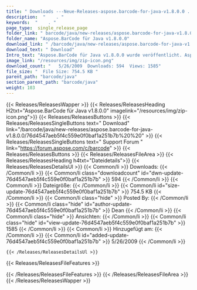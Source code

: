 ```yaml
---
title: " Downloads ---Neue-Releases-aspose.barcode-for-java-v1.8.0.0 . "
description:  "    . " 
keywords:  "    . " 
page_type:  single_release_page
folder_link: " barcode/java/new-releases/aspose.barcode-for-java-v1.8.0.0/"
folder_name: "Aspose.BarCode für Java v1.8.0.0"
download_link: " /barcode/java/new-releases/aspose.barcode-for-java-v1.8.0.0/76d4547aeb5f4c559e0f0baf1a251b7b"
download_text: " Download"
Intro_text: "Aspose.BarCode für Java v1.8.0.0 wurde veröffentlicht. Aspose.BarCode ist ein All-In-..."
image_link: "/resources/img/zip-icon.png"
download_count: "   5/26/2009  Downloads: 594  Views: 1585"
file_size: "  File Size: 754.5 KB "
parent_path: "barcode/java"
section_parent_path: "barcode/java"
weight: 103
---
```


{{< Releases/ReleasesWapper >}}
  {{< Releases/ReleasesHeading H2txt="Aspose.BarCode für Java v1.8.0.0" imagelink="/resources/img/zip-icon.png">}}
  {{< Releases/ReleasesButtons >}}
    {{< Releases/ReleasesSingleButtons text=" Download" link="/barcode/java/new-releases/aspose.barcode-for-java-v1.8.0.0/76d4547aeb5f4c559e0f0baf1a251b7b%20%20" >}}
    {{< Releases/ReleasesSingleButtons text=" Support Forum " link="https://forum.aspose.com/c/barcode" >}}
  {{< Releases/ReleasesButtons >}}
  {{< Releases/ReleasesFileArea >}}
    {{< Releases/ReleasesHeading h4txt="Dateidetails">}}
    {{< Releases/ReleasesDetailsUl >}}
            {{< Common/li >}} Downloads: {{< /Common/li >}}
      {{< Common/li class="downloadcount" id="dwn-update-76d4547aeb5f4c559e0f0baf1a251b7b" >}} 594 {{< /Common/li >}}
      {{< Common/li >}} Dateigröße: {{< /Common/li >}}
      {{< Common/li id="size-update-76d4547aeb5f4c559e0f0baf1a251b7b" >}} 754.5 KB {{< /Common/li >}} 
      {{< Common/li  class="hide" >}} Posted By: {{< /Common/li >}} 
      {{< Common/li class="hide" id="author-update-76d4547aeb5f4c559e0f0baf1a251b7b" >}} Dean {{< /Common/li >}}
      {{< Common/li class="hide" >}} Ansichten: {{< /Common/li >}}
      {{< Common/li class="hide" id="view-update-76d4547aeb5f4c559e0f0baf1a251b7b" >}} 1585 {{< /Common/li >}}
      {{< Common/li >}} Hinzugefügt am: {{< /Common/li >}}
      {{< Common/li id="added-update-76d4547aeb5f4c559e0f0baf1a251b7b" >}} 5/26/2009 {{< /Common/li >}} 

    {{< /Releases/ReleasesDetailsUl >}}

  {{< Releases/ReleasesFileFeatures >}}
      
  {{< /Releases/ReleasesFileFeatures >}}
 {{< /Releases/ReleasesFileArea >}}
{{< /Releases/ReleasesWapper >}}



